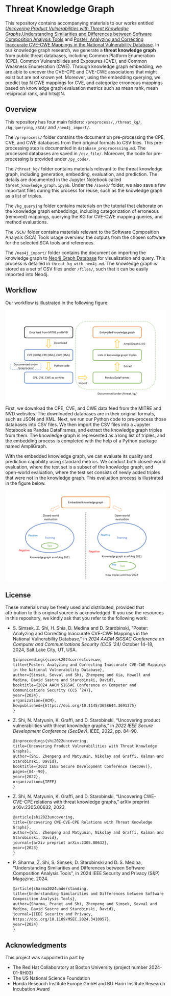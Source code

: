 # Threat Knowledge Graph

This repository contains accompanying materials to our works entitled [*Uncovering Product Vulnerabilities with Threat Knowledge Graphs*](https://ieeexplore.ieee.org/abstract/document/9973028),[Understanding Similarities and Differences between Software Composition Analysis Tools](https://doi.org/10.1109/MSEC.2024.3410957) and [Poster: Analyzing and Correcting Inaccurate CVE-CWE Mappings in the National Vulnerability Database](https://doi.org/10.1145/3658644.3691375). 
In our knowledge graph research, we generate a **threat knowledge graph** from public threat databases, including Common Platform Enumeration (CPE), Common Vulnerabilities and Exposures (CVE), and Common Weakness Enumeration (CWE). Through knowledge graph embedding, we are able to uncover the CVE-CPE and CVE-CWE associations that might exist but are not known yet. Moreover, using the embedding querying, we predict top N CWE mappings for CVE, and categorize erroneous mappings based on knowledge graph evaluation metrics such as mean rank, mean reciprocal rank, and hits@N.

## Overview

This repository has four main folders: `/preprocess/`, `/threat_kg/`, `/kg_querying`, `/SCA/` and `/neo4j_import/`.

The `/preprocess/` folder contains the document on pre-processing the CPE, CVE, and CWE databases from their original formats to CSV files. This pre-processing step is documented in `database_preprocessing.md`. The processed databases are saved in `/csv_file/`. Moreover, the code for pre-processing is provided under `/py_code/`.


The `/threat_kg/` folder contains materials relevant to the threat knowledge graph, including generation, embedding, evaluation, and prediction. The details are documented in the Jupyter Notebook called `threat_knowledge_graph.ipynb`. Under the `/saved/` folder, we also save a few important files during this process for reuse, such as the knowledge graph as a list of triples.

The `/kg_querying` folder contains materials on the tutorial that elaborate on the knowledge graph embeddings, including categorization of erroneous (removed) mappings, querying the KG for CVE-CWE mapping queries, and method evaluations. 

The `/SCA/` folder contains materials relevant to the Software Composition Analysis (SCA) Tools usage overview, the outputs from the chosen software for the selected SCA tools and references. 

The `/neo4j_import/` folder contains the document on importing the knowledge graph to [Neo4j Graph Database](https://neo4j.com/) for visualization and query. This process is detailed in `threat_kg_with_neo4j.md`. The knowledge graph is stored as a set of CSV files under `/files/`, such that it can be easily imported into Neo4j.

## Workflow

Our workflow is illustrated in the following figure:

![Workflow illustration](figures/workflow1.png "Workflow")

First, we download the CPE, CVE, and CWE data feed from the MITRE and NVD websites. The downloaded databases are in their original formats, such as JSON and XML. Next, we run our Python code to pre-process those databases into CSV files. We then import the CSV files into a Jupyter Notebook as Pandas DataFrames, and extract the knowledge graph triples from them. The knowledge graph is represented as a long list of triples, and the embedding process is completed with the help of a Python package named AmpliGraph.

With the embedded knowledge graph, we can evaluate its quality and prediction capability using standard metrics. We conduct both closed-world evaluation, where the test set is a subset of the knowledge graph, and open-world evaluation, where the test set consists of newly added triples that were not in the knowledge graph. This evaluation process is illustrated in the figure below.

![Usage of embedded knowledge graph](figures/workflow2.png "Prediction")


## License

These materials may be freely used and distributed, provided that attribution to this original source is acknowledged. If you use the resources in this repository, we kindly ask that you refer to the following work:

- S. Simsek, Z. Shi, H. Shia, D. Medina and D. Starobinski, "Poster: Analyzing and Correcting Inaccurate CVE-CWE Mappings in the National Vulnerability Database," in *2024 AACM SIGSAC Conference on Computer and Communications Security (CCS ’24)* October 14–18, 2024, Salt Lake City, UT, USA.
    ```
    @inproceedings{simsek2024correctcvecwe,
    title={Poster: Analyzing and Correcting Inaccurate CVE-CWE Mappings in the National Vulnerability Database},
    author={Simsek, Sevval and Shi, Zhenpeng and Xia, Howell and Medina, David Sastre and Starobinski, David},
    booktitle={2024 AACM SIGSAC Conference on Computer and Communications Security (CCS ’24)},
    year={2024},
    organization={ACM},
    howpublished={https://doi.org/10.1145/3658644.3691375}
    }
    ```
  

- Z. Shi, N. Matyunin, K. Graffi, and D. Starobinski, “Uncovering product vulnerabilities with threat knowledge graphs,” in *2022 IEEE Secure Development Conference (SecDev)*. IEEE, 2022, pp. 84–90.
    ```
    @inproceedings{shi2022uncovering,
    title={Uncovering Product Vulnerabilities with Threat Knowledge Graphs},
    author={Shi, Zhenpeng and Matyunin, Nikolay and Graffi, Kalman and Starobinski, David},
    booktitle={2022 IEEE Secure Development Conference (SecDev)},
    pages={84--90},
    year={2022},
    organization={IEEE}
    }
    ```
- Z. Shi, N. Matyunin, K. Graffi, and D. Starobinski, “Uncovering CWE-CVE-CPE relations with threat knowledge graphs,” arXiv preprint arXiv:2305.00632, 2023.
    ```
    @article{shi2023uncovering,
    title={Uncovering CWE-CVE-CPE Relations with Threat Knowledge Graphs},
    author={Shi, Zhenpeng and Matyunin, Nikolay and Graffi, Kalman and Starobinski, David},
    journal={arXiv preprint arXiv:2305.00632},
    year={2023}
    }
    ```
- P. Sharma, Z. Shi, S. Simsek, D. Starobinski and D. S. Medina, "Understanding Similarities and Differences between Software Composition Analysis Tools", in 2024 IEEE Security and Privacy (S&P) Magazine, 2024.
    ```
    @article{sharma2024understanding,
    title={Understanding Similarities and Differences between Software Composition Analysis Tools},
    author={Sharma, Pranet and Shi, Zhenpeng and Simsek, Sevval and Medina, David Sastre and Starobinski, David},
    journal={IEEE Security and Privacy, https://doi.org/10.1109/MSEC.2024.3410957},
    year={2024}
    }
    ```
## Acknowledgments

This project was supported in part by
- The Red Hat Collaboratory at Boston University (project number 2024-01-RH03)
- The US National Science Foundation
- Honda Research Institute Europe GmbH and BU Hariri Institute Research Incubation Award 
  
